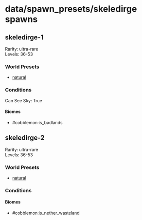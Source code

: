 # data/spawn_presets/skeledirge spawns  
  
## skeledirge-1  
Rarity: ultra-rare  
Levels: 36-53  
  
### World Presets  
* [natural](/data/spawn_data/natural.md)  
  
### Conditions  
Can See Sky: True  
  
#### Biomes  
  * #cobblemon:is_badlands
  
  
## skeledirge-2  
Rarity: ultra-rare  
Levels: 36-53  
  
### World Presets  
* [natural](/data/spawn_data/natural.md)  
  
### Conditions  
  
#### Biomes  
  * #cobblemon:is_nether_wasteland
  
